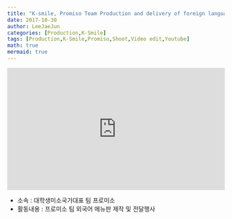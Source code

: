 ```yaml
---
title: "K-smile, Promiso Team Production and delivery of foreign language menu board"
date: 2017-10-30
author: LeeJaeJun
categories: [Production,K-Smile]
tags: [Production,K-Smile,Promiso,Shoot,Video edit,Youtube]
math: true
mermaid: true
---
```


<div style="width:100%; position:relative; padding-bottom: 56.25%;">
<iframe width="100%" height="100%" style="position:absolute;" src="https://www.youtube.com/embed/yvUhlqZ4AZg" frameborder="0" allowfullscreen></iframe>
</div>
  
* 소속 : 대학생미소국가대표 팀 프로미소
* 활동내용 : 프로미소 팀 외국어 메뉴판 제작 및 전달행사
